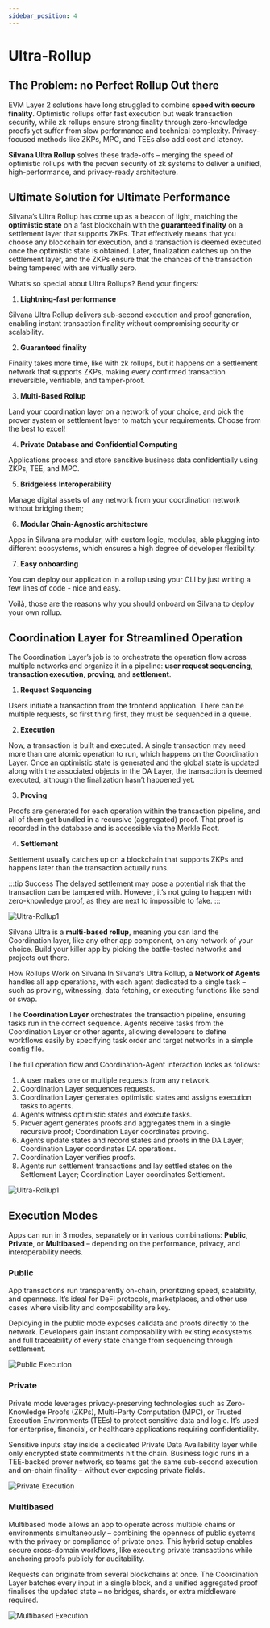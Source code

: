 ```yaml
---
sidebar_position: 4
---
```

# Ultra-Rollup

## The Problem: no Perfect Rollup Out there

EVM Layer 2 solutions have long struggled to combine **speed with secure finality**. Optimistic rollups offer fast execution but weak transaction security, while zk rollups ensure strong finality through zero-knowledge proofs yet suffer from slow performance and technical complexity. Privacy-focused methods like ZKPs, MPC, and TEEs also add cost and latency.

**Silvana Ultra Rollup** solves these trade-offs – merging the speed of optimistic rollups with the proven security of zk systems to deliver a unified, high-performance, and privacy-ready architecture.

## Ultimate Solution for Ultimate Performance

Silvana’s Ultra Rollup has come up as a beacon of light, matching the **optimistic state** on a fast blockchain with the **guaranteed finality** on a settlement layer that supports ZKPs. That effectively means that you choose any blockchain for execution, and a transaction is deemed executed once the optimistic state is obtained. Later, finalization catches up on the settlement layer, and the ZKPs ensure that the chances of the transaction being tampered with are virtually zero.

What’s so special about Ultra Rollups? Bend your fingers:

1. **Lightning-fast performance**

Silvana Ultra Rollup delivers sub-second execution and proof generation, enabling instant transaction finality without compromising security or scalability.

2. **Guaranteed finality**

Finality takes more time, like with zk rollups, but it happens on a settlement network that supports ZKPs, making every confirmed transaction irreversible, verifiable, and tamper-proof.

3. **Multi-Based Rollup** 

Land your coordination layer on a network of your choice, and pick the prover system or settlement layer to match your requirements. Choose from the best to excel!

4. **Private Database and Confidential Computing**

Applications process and store sensitive business data confidentially using ZKPs, TEE, and MPC.

5. **Bridgeless Interoperability**

Manage digital assets of any network from your coordination network without bridging them;

6. **Modular Chain-Agnostic architecture**

Apps in Silvana are modular, with custom logic, modules, able plugging into different ecosystems, which ensures a high degree of developer flexibility.

7. **Easy onboarding**

You can deploy our application in a rollup using your CLI by just writing a few lines of code - nice and easy.

Voilà, those are the reasons why you should onboard on Silvana to deploy your own rollup.

## Coordination Layer for Streamlined Operation
The Coordination Layer’s job is to orchestrate the operation flow across multiple networks and organize it in a pipeline: **user request sequencing**, **transaction execution**, **proving**, and **settlement**.

1. **Request Sequencing**

Users initiate a transaction from the frontend application. There can be multiple requests, so first thing first, they must be sequenced in a queue.

2. **Execution**

Now, a transaction is built and executed. A single transaction may need more than one atomic operation to run, which happens on the Coordination Layer. Once an optimistic state is generated and  the global state is updated along with the associated objects in the DA Layer, the transaction is deemed executed, although the finalization hasn’t happened yet.

3. **Proving**

Proofs are generated for each operation within the transaction pipeline, and all of them get bundled in a recursive (aggregated) proof. That proof is recorded in the database and is accessible via the Merkle Root.

4. **Settlement**

Settlement usually catches up on a blockchain that supports ZKPs and happens later than the transaction actually runs. 

:::tip Success
The delayed settlement may pose a potential risk that the transaction can be tampered with. However, it’s not going to happen with zero-knowledge proof, as they are next to impossible to fake.
:::

![Ultra-Rollup1](./ultra-rollup/img/scheme-1.png)

Silvana Ultra is a **multi-based rollup**, meaning you can land the Coordination layer, like any other app component, on any network of your choice. Build your killer app by picking the battle-tested networks and projects out there.

How Rollups Work on Silvana
In Silvana’s Ultra Rollup, a **Network of Agents** handles all app operations, with each agent dedicated to a single task – such as proving, witnessing, data fetching, or executing functions like send or swap. 

The **Coordination Layer** orchestrates the transaction pipeline, ensuring tasks run in the correct sequence. Agents receive tasks from the Coordination Layer or other agents, allowing developers to define workflows easily by specifying task order and target networks in a simple config file.

The full operation flow and Coordination-Agent interaction looks as follows:

1. A user makes one or multiple requests from any network.
2. Coordination Layer sequences requests.
3. Coordination Layer generates optimistic states and assigns execution tasks to agents.
4. Agents witness optimistic states and execute tasks.
5. Prover agent generates proofs and aggregates them in a single recursive proof; Coordination Layer coordinates proving.
6. Agents update states and record states and proofs in the DA Layer; Coordination Layer coordinates DA operations.
7. Coordination Layer verifies proofs.
8. Agents run settlement transactions and lay settled states on the Settlement Layer; Coordination Layer coordinates Settlement.

![Ultra-Rollup1](./ultra-rollup/img/scheme-2.png)

## Execution Modes
Apps can run in 3 modes, separately or in various combinations: **Public**, **Private**, or **Multibased** – depending on the performance, privacy, and interoperability needs.

### Public
App transactions run transparently on-chain, prioritizing speed, scalability, and openness. It’s ideal for DeFi protocols, marketplaces, and other use cases where visibility and composability are key.

Deploying in the public mode exposes calldata and proofs directly to the network. Developers gain instant composability with existing ecosystems and full traceability of every state change from sequencing through settlement.

![Public Execution](./ultra-rollup/img/public.png)

### Private
Private mode leverages privacy-preserving technologies such as Zero-Knowledge Proofs (ZKPs), Multi-Party Computation (MPC), or Trusted Execution Environments (TEEs) to protect sensitive data and logic. It’s used for enterprise, financial, or healthcare applications requiring confidentiality.

Sensitive inputs stay inside a dedicated Private Data Availability layer while only encrypted state commitments hit the chain. Business logic runs in a TEE-backed prover network, so teams get the same sub-second execution and on-chain finality – without ever exposing private fields.

![Private Execution](./ultra-rollup/img/private.png)

### Multibased
Multibased mode allows an app to operate across multiple chains or environments simultaneously – combining the openness of public systems with the privacy or compliance of private ones. This hybrid setup enables secure cross-domain workflows, like executing private transactions while anchoring proofs publicly for auditability.

Requests can originate from several blockchains at once. The Coordination Layer batches every input in a single block, and a unified aggregated proof finalises the updated state – no bridges, shards, or extra middleware required.

![Multibased Execution](./ultra-rollup/img/multibased.png)




